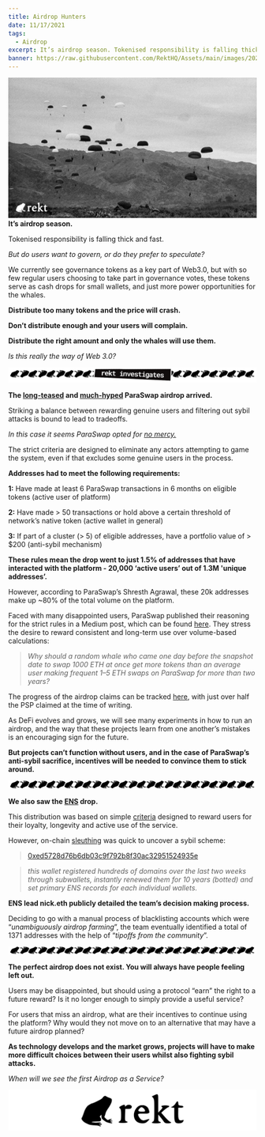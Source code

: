 ```yaml
---
title: Airdrop Hunters
date: 11/17/2021
tags:
  - Airdrop
excerpt: It’s airdrop season. Tokenised responsibility is falling thick and fast. But do users want to govern, or do they prefer to speculate?
banner: https://raw.githubusercontent.com/RektHQ/Assets/main/images/2021/11/airdrop-header.png
---
```

![](https://raw.githubusercontent.com/RektHQ/Assets/main/images/2021/11/airdrop-header.png)
**It’s airdrop season.**

Tokenised responsibility is falling thick and fast. 

_But do users want to govern, or do they prefer to speculate?_

We currently see governance tokens as a key part of Web3.0, but with so few regular users choosing to take part in governance votes, these tokens serve as cash drops for small wallets, and just more power opportunities for the whales.

**Distribute too many tokens and the price will crash.** 

**Don’t distribute enough and your users will complain.** 

**Distribute the right amount and only the whales will use them.**

_Is this really the way of Web 3.0?_

![](https://raw.githubusercontent.com/RektHQ/Assets/main/images/2021/09/rekt-investigates-linebreak.png)

**The [long-teased](https://twitter.com/paraswap/status/1443969239094894601?ref_src=twsrc%5Etfw%7Ctwcamp%5Etweetembed%7Ctwterm%5E1443969239094894601%7Ctwgr%5E%7Ctwcon%5Es1_&ref_url=https%3A%2F%2Fwww.coindesk.com%2Ftech%2F2021%2F11%2F15%2Fdex-aggregator-paraswap-launches-psp-token-on-heels-of-ens-airdrop-excitement%2F) and [much-hyped](https://twitter.com/paraswap/status/1454163395524108297) ParaSwap airdrop arrived.**

Striking a balance between rewarding genuine users and filtering out sybil attacks is bound to lead to tradeoffs. 

_In this case it seems ParaSwap opted for [no mercy.](https://twitter.com/paraswap/status/1460242806929342464)_

The strict criteria are designed to eliminate any actors attempting to game the system, even if that excludes some genuine users in the process.

**Addresses had to meet the following requirements:**

**1:** Have made at least 6 ParaSwap transactions in 6 months on eligible tokens (active user of platform)

**2:** Have made > 50 transactions or hold above a certain threshold of network’s native token (active wallet in general)

**3:** If part of a cluster (> 5) of eligible addresses, have a portfolio value of > $200 (anti-sybil mechanism)

**These rules mean the drop went to just 1.5% of addresses that have interacted with the platform - 20,000 ‘active users’ out of 1.3M 'unique addresses’.**

However, according to ParaSwap’s Shresth Agrawal, these 20k addresses make up ~80% of the total volume on the platform.

Faced with many disappointed users, ParaSwap published their reasoning for the strict rules in a Medium post, which can be found [here](https://medium.com/paraswap/whats-an-active-user-clarifying-psp-token-distribution-filtering-logic-81df6096d410). They stress the desire to reward consistent and long-term use over volume-based calculations: 

> _Why should a random whale who came one day before the snapshot date to swap 1000 ETH at once get more tokens than an average user making frequent 1–5 ETH swaps on ParaSwap for more than two years?_

The progress of the airdrop claims can be tracked [here](https://uniwhales.metabaseapp.com/public/dashboard/32d4a4a7-de71-4fb5-9d0c-bd39cacf2adc), with just over half the PSP claimed at the time of writing. 

As DeFi evolves and grows, we will see many experiments in how to run an airdrop, and the way that these projects learn from one another’s mistakes is an encouraging sign for the future.

**But projects can’t function without users, and in the case of ParaSwap’s anti-sybil sacrifice, incentives will be needed to convince them to stick around.**

![](https://raw.githubusercontent.com/RektHQ/Assets/main/images/2021/03/rekt-linebreak.png) 

**We also saw the [ENS](https://twitter.com/ensdomains) drop.**

This distribution was based on simple [criteria](https://twitter.com/ensdomains/status/1455754470894317570) designed to reward users for their loyalty, longevity and active use of the service. 

However, on-chain [sleuthing](https://twitter.com/mevbandit/status/1455911491148914689?s=20) was quick to uncover a sybil scheme:

>[0xed5728d76b6db03c9f792b8f30ac32951524935e](https://etherscan.io/address/0xed5728d76b6db03c9f792b8f30ac32951524935e)

>_this wallet registered hundreds of domains over the last two weeks through subwallets, instantly renewed them for 10 years (botted) and set primary ENS records for each individual wallets._  

**ENS lead nick.eth publicly detailed the team’s decision making process.**

Deciding to go with a manual process of blacklisting accounts which were “_unambiguously airdrop farming_”, the team eventually identified a total of 1371 addresses with the help of “_tipoffs from the community_”.

![](https://raw.githubusercontent.com/RektHQ/Assets/main/images/2021/03/rekt-linebreak.png) 

**The perfect airdrop does not exist. You will always have people feeling left out.** 

Users may be disappointed, but should using a protocol “earn” the right to a future reward? Is it no longer enough to simply provide a useful service?

For users that miss an airdrop, what are their incentives to continue using the platform? Why would they not move on to an alternative that may have a future airdrop planned?

**As technology develops and the market grows, projects will have to make more difficult choices between their users whilst also fighting sybil attacks.** 

_When will we see the first Airdrop as a Service?_

![](https://raw.githubusercontent.com/RektHQ/Assets/main/images/2021/08/rekt-outline-conc.png)
